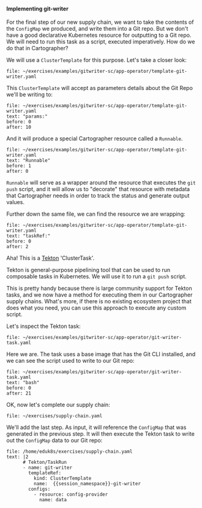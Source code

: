 #### Implementing git-writer

For the final step of our new supply chain, we want to take the contents of the `ConfigMap` we produced, and write them into a Git repo. But we don't have a good declarative Kubernetes resource for outputting to a Git repo. We will need to run this task as a script, executed imperatively. How do we do that in Cartographer?

We will use a `ClusterTemplate` for this purpose. Let's take a closer look:

```editor:open-file
file: ~/exercises/examples/gitwriter-sc/app-operator/template-git-writer.yaml
```

This `ClusterTemplate` will accept as parameters details about the Git Repo we'll be writing to:

```editor:select-matching-text
file: ~/exercises/examples/gitwriter-sc/app-operator/template-git-writer.yaml
text: "params:"
before: 0
after: 10
```

And it will produce a special Cartographer resource called a `Runnable`.

```editor:select-matching-text
file: ~/exercises/examples/gitwriter-sc/app-operator/template-git-writer.yaml
text: "Runnable"
before: 1
after: 0
```

`Runnable` will serve as a wrapper around the resource that executes the `git push` script, and it will allow us to "decorate" that resource with metadata that Cartographer needs in order to track the status and generate output values.

Further down the same file, we can find the resource we are wrapping:

```editor:select-matching-text
file: ~/exercises/examples/gitwriter-sc/app-operator/template-git-writer.yaml
text: "taskRef:"
before: 0
after: 2
```

Aha! This is a [Tekton](https://tekton.dev/) 'ClusterTask'.

Tekton is general-purpose pipelining tool that can be used to run composable tasks in Kubernetes. We will use it to run a `git push` script.

This is pretty handy because there is large community support for Tekton tasks, and we now have a method for executing them in our Cartographer supply chains. What's more, if there is no existing ecosystem project that does what you need, you can use this approach to execute any custom script.

Let's inspect the Tekton task:

```editor:open-file
file: ~/exercises/examples/gitwriter-sc/app-operator/git-writer-task.yaml
```

Here we are. The task uses a base image that has the Git CLI installed, and we can see the script used to write to our Git repo:

```editor:select-matching-text
file: ~/exercises/examples/gitwriter-sc/app-operator/git-writer-task.yaml
text: "bash"
before: 0
after: 21
```

OK, now let's complete our supply chain:

```editor:open-file
file: ~/exercises/supply-chain.yaml
```

We'll add the last step. As input, it will reference the `ConfigMap` that was generated in the previous step. It will then execute the Tekton task to write out the `ConfigMap` data to our Git repo:

```editor:append-lines-to-file
file: /home/eduk8s/exercises/supply-chain.yaml
text: |2
      # Tekton/TaskRun
      - name: git-writer
        templateRef:
          kind: ClusterTemplate
          name:  {{session_namespace}}-git-writer
        configs:
          - resource: config-provider
            name: data
```
